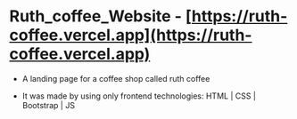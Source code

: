 # Ruth_coffee_Website - [https://ruth-coffee.vercel.app](https://ruth-coffee.vercel.app)

- A landing page for a coffee shop called ruth coffee

- It was made by using only frontend technologies:  HTML | CSS | Bootstrap | JS
